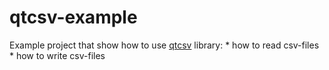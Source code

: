 # qtcsv-example
Example project that show how to use [qtcsv][1] library:
    * how to read csv-files
    * how to write csv-files

[1]: https://github.com/iamantony/qtcsv
